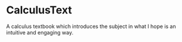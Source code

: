 # CalculusText
A calculus textbook which introduces the subject in what I hope is an intuitive and engaging way.
